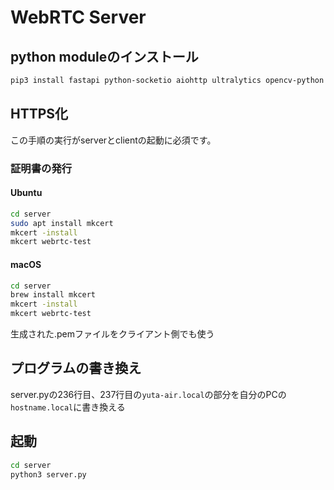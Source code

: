 # WebRTC Server
## python moduleのインストール
```sh
pip3 install fastapi python-socketio aiohttp ultralytics opencv-python uvicorn
```

## HTTPS化
この手順の実行がserverとclientの起動に必須です。

### 証明書の発行
#### Ubuntu
```sh
cd server
sudo apt install mkcert
mkcert -install
mkcert webrtc-test
```

#### macOS
```sh
cd server
brew install mkcert
mkcert -install
mkcert webrtc-test
```

生成された.pemファイルをクライアント側でも使う

## プログラムの書き換え
server.pyの236行目、237行目の`yuta-air.local`の部分を自分のPCの`hostname.local`に書き換える

## 起動
```sh
cd server
python3 server.py
```